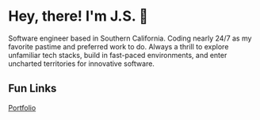 # Hey, there! I'm J.S. 👋

Software engineer based in Southern California. Coding nearly 24/7 as my favorite pastime and preferred work to do. Always a thrill to explore unfamiliar tech stacks, build in fast-paced environments, and enter uncharted territories for innovative software.

## Fun Links
[Portfolio](https://jspescas.io/)
